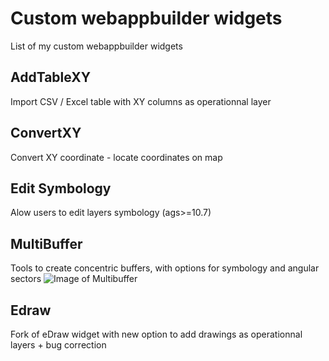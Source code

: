 # Custom webappbuilder widgets
List of my custom webappbuilder widgets
##  AddTableXY
Import CSV / Excel table with XY columns as operationnal layer
## ConvertXY
Convert XY coordinate  - locate coordinates on map
## Edit Symbology
Alow users to edit layers symbology (ags>=10.7)
## MultiBuffer
Tools to create concentric buffers, with options for symbology and angular sectors
![Image of Multibuffer](https://github.com/romain974/webappbuilder_Widgets/raw/main/ressources/multibuffer.png)
## Edraw
Fork of eDraw widget with new option to add drawings as operationnal layers + bug correction

